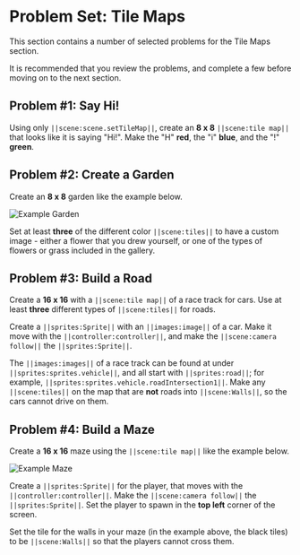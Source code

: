# Problem Set: Tile Maps

This section contains a number of selected problems for the Tile Maps section.

It is recommended that you review the problems, and complete a few before moving on to the next section.

## Problem #1: Say Hi!

Using only ``||scene:scene.setTileMap||``, create an **8 x 8** ``||scene:tile map||`` that looks like it is saying "Hi!". Make the "H" **red**, the "i" **blue**, and the "!" **green**.

## Problem #2: Create a Garden

Create an **8 x 8** garden like the example below.

![Example Garden](/static/courses/csintro3/structure/example-garden.png)

Set at least **three** of the different color ``||scene:tiles||`` to have a custom image - either a flower that you drew yourself, or one of the types of flowers or grass included in the gallery.

## Problem #3: Build a Road

Create a **16 x 16** with a ``||scene:tile map||`` of a race track for cars. Use at least **three** different types of ``||scene:tiles||`` for roads.

Create a ``||sprites:Sprite||`` with an ``||images:image||`` of a car. Make it move with the ``||controller:controller||``, and make the ``||scene:camera follow||`` the ``||sprites:Sprite||``.

The ``||images:images||`` of a race track can be found at under ``||sprites:sprites.vehicle||``, and all start with ``||sprites:road||``; for example, ``||sprites:sprites.vehicle.roadIntersection1||``. Make any ``||scene:tiles||`` on the map that are **not** roads into ``||scene:Walls||``, so the cars cannot drive on them.

## Problem #4: Build a Maze

Create a **16 x 16** maze using the ``||scene:tile map||`` like the example below.

![Example Maze](/static/courses/csintro3/structure/example-maze.png)

Create a ``||sprites:Sprite||`` for the player, that moves with the ``||controller:controller||``. Make the ``||scene:camera follow||`` the ``||sprites:Sprite||``. Set the player to spawn in the **top left** corner of the screen.

Set the tile for the walls in your maze (in the example above, the black tiles) to be ``||scene:Walls||`` so that the players cannot cross them.
